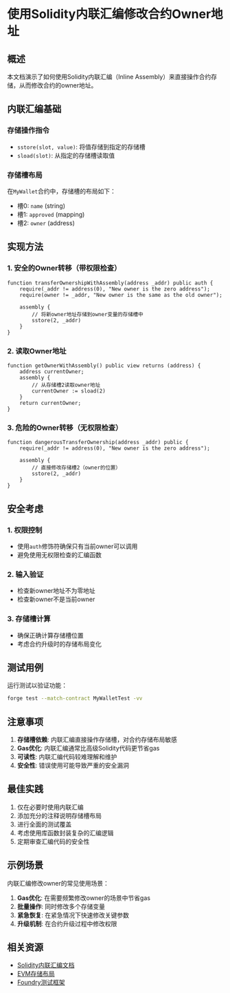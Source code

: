 # 使用Solidity内联汇编修改合约Owner地址

## 概述

本文档演示了如何使用Solidity内联汇编（Inline Assembly）来直接操作合约存储，从而修改合约的owner地址。

## 内联汇编基础

### 存储操作指令

- `sstore(slot, value)`: 将值存储到指定的存储槽
- `sload(slot)`: 从指定的存储槽读取值

### 存储槽布局

在`MyWallet`合约中，存储槽的布局如下：
- 槽0: `name` (string)
- 槽1: `approved` (mapping)
- 槽2: `owner` (address)

## 实现方法

### 1. 安全的Owner转移（带权限检查）

```solidity
function transferOwnershipWithAssembly(address _addr) public auth {
    require(_addr != address(0), "New owner is the zero address");
    require(owner != _addr, "New owner is the same as the old owner");
    
    assembly {
        // 将新owner地址存储到owner变量的存储槽中
        sstore(2, _addr)
    }
}
```

### 2. 读取Owner地址

```solidity
function getOwnerWithAssembly() public view returns (address) {
    address currentOwner;
    assembly {
        // 从存储槽2读取owner地址
        currentOwner := sload(2)
    }
    return currentOwner;
}
```

### 3. 危险的Owner转移（无权限检查）

```solidity
function dangerousTransferOwnership(address _addr) public {
    require(_addr != address(0), "New owner is the zero address");
    
    assembly {
        // 直接修改存储槽2（owner的位置）
        sstore(2, _addr)
    }
}
```

## 安全考虑

### 1. 权限控制
- 使用`auth`修饰符确保只有当前owner可以调用
- 避免使用无权限检查的汇编函数

### 2. 输入验证
- 检查新owner地址不为零地址
- 检查新owner不是当前owner

### 3. 存储槽计算
- 确保正确计算存储槽位置
- 考虑合约升级时的存储布局变化

## 测试用例

运行测试以验证功能：

```bash
forge test --match-contract MyWalletTest -vv
```

## 注意事项

1. **存储槽依赖**: 内联汇编直接操作存储槽，对合约存储布局敏感
2. **Gas优化**: 内联汇编通常比高级Solidity代码更节省gas
3. **可读性**: 内联汇编代码较难理解和维护
4. **安全性**: 错误使用可能导致严重的安全漏洞

## 最佳实践

1. 仅在必要时使用内联汇编
2. 添加充分的注释说明存储槽布局
3. 进行全面的测试覆盖
4. 考虑使用库函数封装复杂的汇编逻辑
5. 定期审查汇编代码的安全性

## 示例场景

内联汇编修改owner的常见使用场景：

1. **Gas优化**: 在需要频繁修改owner的场景中节省gas
2. **批量操作**: 同时修改多个存储变量
3. **紧急恢复**: 在紧急情况下快速修改关键参数
4. **升级机制**: 在合约升级过程中修改权限

## 相关资源

- [Solidity内联汇编文档](https://docs.soliditylang.org/en/latest/assembly.html)
- [EVM存储布局](https://docs.soliditylang.org/en/latest/internals/layout_in_storage.html)
- [Foundry测试框架](https://book.getfoundry.sh/) 